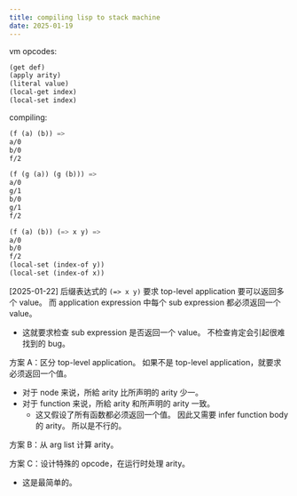 ```yaml
---
title: compiling lisp to stack machine
date: 2025-01-19
---
```


vm opcodes:

```scheme
(get def)
(apply arity)
(literal value)
(local-get index)
(local-set index)
```

compiling:

```scheme
(f (a) (b)) =>
a/0
b/0
f/2

(f (g (a)) (g (b))) =>
a/0
g/1
b/0
g/1
f/2

(f (a) (b)) (=> x y) =>
a/0
b/0
f/2
(local-set (index-of y))
(local-set (index-of x))
```

[2025-01-22]
后缀表达式的 `(=> x y)` 要求 top-level application 要可以返回多个 value。
而 application expression 中每个 sub expression 都必须返回一个 value。

- 这就要求检查 sub expression 是否返回一个 value。
  不检查肯定会引起很难找到的 bug。

方案 A：区分 top-level application。
如果不是 top-level application，就要求必须返回一个值。
- 对于 node 来说，所給 arity 比所声明的 arity 少一。
- 对于 function 来说，所給 arity 和所声明的 arity 一致。
  - 这又假设了所有函数都必须返回一个值。
    因此又需要 infer function body 的 arity。
    所以是不行的。

方案 B：从 arg list 计算 arity。

方案 C：设计特殊的 opcode，在运行时处理 arity。

- 这是最简单的。
